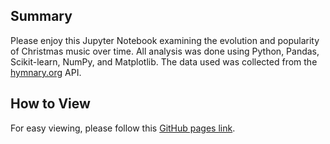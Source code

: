 ## Summary
Please enjoy this Jupyter Notebook examining the evolution and popularity of Christmas music over time. All analysis was done using Python, Pandas, Scikit-learn, NumPy, and Matplotlib. The data used was collected from the [hymnary.org](https://hymnary.org/explore) API.

## How to View
For easy viewing, please follow this [GitHub pages link](https://alexhoare.github.io/EvolutionOfChristmasMusic).
